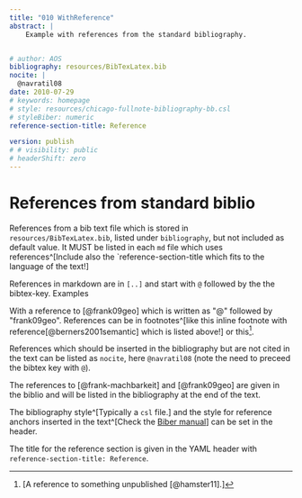 ```yaml
---
title: "010 WithReference"
abstract: |
    Example with references from the standard bibliography.  


# author: AOS
bibliography: resources/BibTexLatex.bib
nocite: |
  @navratil08
date: 2010-07-29
# keywords: homepage
# style: resources/chicago-fullnote-bibliography-bb.csl
# styleBiber: numeric
reference-section-title: Reference

version: publish
# # visibility: public
# headerShift: zero
---
```


# References from standard biblio

References from a bib text file which is stored in `resources/BibTexLatex.bib`, listed under `bibliography`, but not included as default value. It MUST be listed in each `md` file which uses references^[Include also the `reference-section-title which fits to the language of the text!]

<!-- todo why no slash at start? -->

References in markdown are in `[..]` and start with `@` followed by the the bibtex-key. Examples

With a reference to [@frank09geo] which is written as "@" followed by "frank09geo". References can be in footnotes^[like this inline footnote with reference[@berners2001semantic] which is listed above!] or this[^f1].

[^f1]: [A reference to something unpublished [@hamster11].]

References which should be inserted in the bibliography but are not cited in the text can be listed as `nocite`, here `@navratil08` (note the need to preceed the bibtex key with `@`). 

<!-- todo unclear what means: Not including the "TUxx9999" addition in brackets. -->

The references to [@frank-machbarkeit] and [@frank09geo] are given in the biblio and will be listed in the bibliography at the end of the text. 

The bibliography style^[Typically a `csl` file.] and the style for reference anchors inserted in the text^[Check the [Biber manual](https://texdoc.org/serve/biber.pdf/0)] can be set in the header.

The title for the reference section is given in the YAML header with `reference-section-title: Reference`.

<!-- not clear where styleBiber numeric comes from . -->

<!-- The references are in "resources/BibTexLatex.bib".
changed to /home/frank/Workspace11/daino/docs/site/dough/resources/BibTexExample.bib -->


